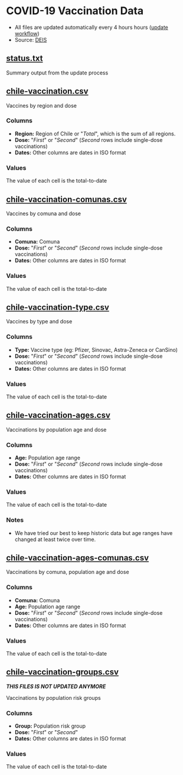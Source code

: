 
# COVID-19 Vaccination Data

- All files are updated automatically every 4 hours hours ([update workflow](https://github.com/juancri/covid19-vaccination/actions?query=workflow%3Aupdate))
- Source: [DEIS](https://deis.minsal.cl/)

## [status.txt](status.txt)

Summary output from the update process

## [chile-vaccination.csv](chile-vaccination.csv)

Vaccines by region and dose

### Columns

- **Region:** Region of Chile or "*Total*", which is the sum of all regions.
- **Dose:** "*First*" or "*Second*" (*Second* rows include single-dose vaccinations)
- **Dates:** Other columns are dates in ISO format

### Values

The value of each cell is the total-to-date

## [chile-vaccination-comunas.csv](chile-vaccination-comunas.csv)

Vaccines by comuna and dose

### Columns

- **Comuna:** Comuna
- **Dose:** "*First*" or "*Second*" (*Second* rows include single-dose vaccinations)
- **Dates:** Other columns are dates in ISO format

### Values

The value of each cell is the total-to-date

## [chile-vaccination-type.csv](chile-vaccination-type.csv)

Vaccines by type and dose

### Columns

- **Type:** Vaccine type (eg: Pfizer, Sinovac, Astra-Zeneca or CanSino)
- **Dose:** "*First*" or "*Second*" (*Second* rows include single-dose vaccinations)
- **Dates:** Other columns are dates in ISO format

### Values

The value of each cell is the total-to-date

## [chile-vaccination-ages.csv](chile-vaccination-ages.csv)

Vaccinations by population age and dose

### Columns

- **Age:** Population age range
- **Dose:** "*First*" or "*Second*" (*Second* rows include single-dose vaccinations)
- **Dates:** Other columns are dates in ISO format

### Values

The value of each cell is the total-to-date

### Notes

- We have tried our best to keep historic data but age ranges have changed at least twice over time.

## [chile-vaccination-ages-comunas.csv](chile-vaccination-ages-comunas.csv)

Vaccinations by comuna, population age and dose

### Columns

- **Comuna:** Comuna
- **Age:** Population age range
- **Dose:** "*First*" or "*Second*" (*Second* rows include single-dose vaccinations)
- **Dates:** Other columns are dates in ISO format

### Values

The value of each cell is the total-to-date

## [chile-vaccination-groups.csv](chile-vaccination-groups.csv)

***THIS FILES IS NOT UPDATED ANYMORE***

Vaccinations by population risk groups

### Columns

- **Group:** Population risk group
- **Dose:** "*First*" or "*Second*"
- **Dates:** Other columns are dates in ISO format

### Values

The value of each cell is the total-to-date
